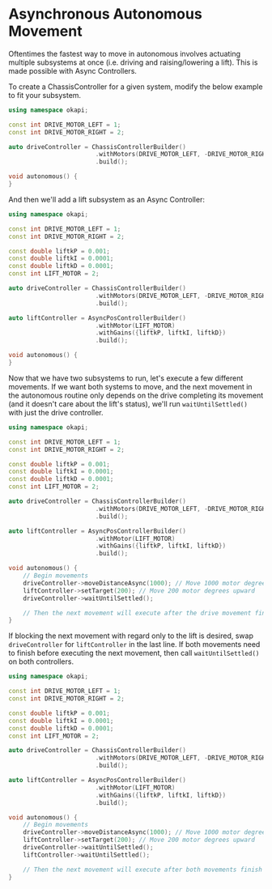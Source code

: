 # Asynchronous Autonomous Movement

Oftentimes the fastest way to move in autonomous involves actuating multiple
subsystems at once (i.e. driving and raising/lowering a lift). This is made
possible with Async Controllers.

To create a ChassisController for a given system, modify the below example to
fit your subsystem.

```cpp
using namespace okapi;

const int DRIVE_MOTOR_LEFT = 1;
const int DRIVE_MOTOR_RIGHT = 2;

auto driveController = ChassisControllerBuilder()
                        .withMotors(DRIVE_MOTOR_LEFT, -DRIVE_MOTOR_RIGHT)
                        .build();

void autonomous() {
}
```

And then we'll add a lift subsystem as an Async Controller:

```cpp
using namespace okapi;

const int DRIVE_MOTOR_LEFT = 1;
const int DRIVE_MOTOR_RIGHT = 2;

const double liftkP = 0.001;
const double liftkI = 0.0001;
const double liftkD = 0.0001;
const int LIFT_MOTOR = 2;

auto driveController = ChassisControllerBuilder()
                        .withMotors(DRIVE_MOTOR_LEFT, -DRIVE_MOTOR_RIGHT)
                        .build();

auto liftController = AsyncPosControllerBuilder()
                        .withMotor(LIFT_MOTOR)
                        .withGains({liftkP, liftkI, liftkD})
                        .build();

void autonomous() {
}
```

Now that we have two subsystems to run, let's execute a few different movements.
If we want both systems to move, and the next movement in the autonomous routine
only depends on the drive completing its movement (and it doesn't care about the
lift's status), we'll run `waitUntilSettled()` with just the drive controller.

```cpp
using namespace okapi;

const int DRIVE_MOTOR_LEFT = 1;
const int DRIVE_MOTOR_RIGHT = 2;

const double liftkP = 0.001;
const double liftkI = 0.0001;
const double liftkD = 0.0001;
const int LIFT_MOTOR = 2;

auto driveController = ChassisControllerBuilder()
                        .withMotors(DRIVE_MOTOR_LEFT, -DRIVE_MOTOR_RIGHT)
                        .build();

auto liftController = AsyncPosControllerBuilder()
                        .withMotor(LIFT_MOTOR)
                        .withGains({liftkP, liftkI, liftkD})
                        .build();

void autonomous() {
    // Begin movements
    driveController->moveDistanceAsync(1000); // Move 1000 motor degrees forward
    liftController->setTarget(200); // Move 200 motor degrees upward
    driveController->waitUntilSettled();

    // Then the next movement will execute after the drive movement finishes
}
```

If blocking the next movement with regard only to the lift is desired, swap
`driveController` for `liftController` in the last line. If both movements need
to finish before executing the next movement, then call `waitUntilSettled()` on
both controllers.

```cpp
using namespace okapi;

const int DRIVE_MOTOR_LEFT = 1;
const int DRIVE_MOTOR_RIGHT = 2;

const double liftkP = 0.001;
const double liftkI = 0.0001;
const double liftkD = 0.0001;
const int LIFT_MOTOR = 2;

auto driveController = ChassisControllerBuilder()
                        .withMotors(DRIVE_MOTOR_LEFT, -DRIVE_MOTOR_RIGHT)
                        .build();

auto liftController = AsyncPosControllerBuilder()
                        .withMotor(LIFT_MOTOR)
                        .withGains({liftkP, liftkI, liftkD})
                        .build();

void autonomous() {
    // Begin movements
    driveController->moveDistanceAsync(1000); // Move 1000 motor degrees forward
    liftController->setTarget(200); // Move 200 motor degrees upward
    driveController->waitUntilSettled();
    liftController->waitUntilSettled();

    // Then the next movement will execute after both movements finish
}
```
